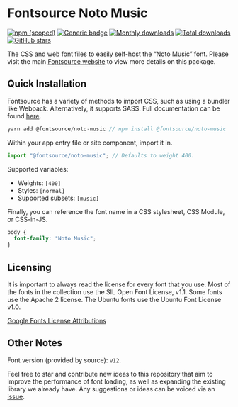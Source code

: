 # Fontsource Noto Music

[![npm (scoped)](https://img.shields.io/npm/v/@fontsource/noto-music?color=brightgreen)](https://www.npmjs.com/package/@fontsource/noto-music) [![Generic badge](https://img.shields.io/badge/fontsource-passing-brightgreen)](https://github.com/fontsource/fontsource) [![Monthly downloads](https://badgen.net/npm/dm/@fontsource/noto-music)](https://github.com/fontsource/fontsource) [![Total downloads](https://badgen.net/npm/dt/@fontsource/noto-music)](https://github.com/fontsource/fontsource) [![GitHub stars](https://img.shields.io/github/stars/fontsource/fontsource.svg?style=social&label=Star)](https://github.com/fontsource/fontsource/stargazers)

The CSS and web font files to easily self-host the “Noto Music” font. Please visit the main [Fontsource website](https://fontsource.org/fonts/noto-music) to view more details on this package.

## Quick Installation

Fontsource has a variety of methods to import CSS, such as using a bundler like Webpack. Alternatively, it supports SASS. Full documentation can be found [here](https://fontsource.org/docs/introduction).

```javascript
yarn add @fontsource/noto-music // npm install @fontsource/noto-music
```

Within your app entry file or site component, import it in.

```javascript
import "@fontsource/noto-music"; // Defaults to weight 400.
```

Supported variables:

- Weights: `[400]`
- Styles: `[normal]`
- Supported subsets: `[music]`

Finally, you can reference the font name in a CSS stylesheet, CSS Module, or CSS-in-JS.

```css
body {
  font-family: "Noto Music";
}
```

## Licensing

It is important to always read the license for every font that you use.
Most of the fonts in the collection use the SIL Open Font License, v1.1. Some fonts use the Apache 2 license. The Ubuntu fonts use the Ubuntu Font License v1.0.

[Google Fonts License Attributions](https://fonts.google.com/attribution)

## Other Notes

Font version (provided by source): `v12`.

Feel free to star and contribute new ideas to this repository that aim to improve the performance of font loading, as well as expanding the existing library we already have. Any suggestions or ideas can be voiced via an [issue](https://github.com/fontsource/fontsource/issues).
